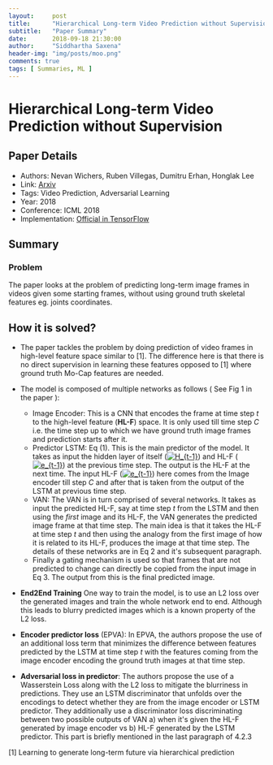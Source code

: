 ```yaml
---
layout:     post
title:      "Hierarchical Long-term Video Prediction without Supervision"
subtitle:   "Paper Summary"
date:       2018-09-18 21:30:00
author:     "Siddhartha Saxena"
header-img: "img/posts/moo.png"
comments: true
tags: [ Summaries, ML ]
--- 
```


# Hierarchical Long-term Video Prediction without Supervision

## Paper Details

* Authors: Nevan Wichers, Ruben Villegas, Dumitru Erhan, Honglak Lee
* Link: [Arxiv](https://arxiv.org/pdf/1806.04768.pdf)
* Tags: Video Prediction, Adversarial Learning
* Year: 2018
* Conference: ICML 2018
* Implementation: [Official in TensorFlow](https://github.com/brain-research/long-term-video-prediction-without-supervision)

## Summary

### Problem 

The paper looks at the problem of predicting long-term image frames in videos given some starting frames, without using ground truth
skeletal features eg. joints coordinates.

## How it is solved?

* The paper tackles the problem by doing prediction of video frames in high-level feature space similar to [1]. The difference
here is that there is no direct supervision in learning these features opposed to [1] where ground truth Mo-Cap features are
needed.
* The model is composed of multiple networks as follows ( See Fig 1 in the paper ):
    * Image Encoder: This is a CNN that encodes the frame at time step *t* to the high-level feature (**HL-F**) space. It is only used till time
step *C* i.e. the time step up to which we have ground truth image frames and prediction starts after it.
    * Predictor LSTM: Eq (1). This is the main predictor of the model. It takes as input the hidden layer of itself (<a href="https://www.codecogs.com/eqnedit.php?latex=H_{t-1}" target="_blank"><img src="https://latex.codecogs.com/gif.latex?H_{t-1}" title="H_{t-1}" /></a>) and HL-F ( <a href="https://www.codecogs.com/eqnedit.php?latex=e_{t-1}" target="_blank"><img src="https://latex.codecogs.com/gif.latex?e_{t-1}" title="e_{t-1}" /></a>) at the previous time step. The output is the HL-F at the next time. The input HL-F (<a href="https://www.codecogs.com/eqnedit.php?latex=e_{t-1}" target="_blank"><img src="https://latex.codecogs.com/gif.latex?e_{t-1}" title="e_{t-1}" /></a>) here comes from the Image encoder
till step *C* and after that is taken from the output of the LSTM at previous time step. 
    * VAN: The VAN is in turn comprised of several networks. It takes as input the predicted HL-F, say at time step *t* 
from the LSTM and then using the *first* image and its HL-F, the VAN generates the predicted image frame at that time step.
The main idea is that it takes the HL-F at time step *t* and then using the analogy from the first image of how it is related to its HL-F, produces the image at that time step. The details of these networks are in Eq 2 and it's subsequent paragraph.
   * Finally a gating mechanism is used so that frames that are not predicted to change can directly be copied from the input image in Eq 3. The output from this is the final predicted image.

* **End2End Training** One way to train the model, is to use an L2 loss over the generated images and train the whole network
end to end. Although this leads to blurry predicted images which is a known property of the L2 loss.
* **Encoder predictor loss** (EPVA): In EPVA, the authors propose the use of an additional loss term that minimizes the difference between features predicted by the LSTM at time step *t* with the features coming from the image encoder encoding the ground truth images at that time step.
* **Adversarial loss in predictor**: The authors propose the use of a Wasserstein Loss along with the L2 loss to mitigate the blurriness in predictions. They use an LSTM discriminator that unfolds over the encodings to detect whether they are from the image encoder or LSTM predictor. They additionally use a discriminator loss discriminating between two possible outputs of VAN a) when it's given the HL-F generated by image encoder vs b) HL-F generated by the LSTM predictor. This part is briefly mentioned in the last paragraph of 4.2.3

[1] Learning to generate long-term future via hierarchical prediction

